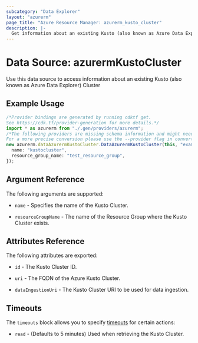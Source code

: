 ```yaml
---
subcategory: "Data Explorer"
layout: "azurerm"
page_title: "Azure Resource Manager: azurerm_kusto_cluster"
description: |-
  Get information about an existing Kusto (also known as Azure Data Explorer) Cluster
---
```


# Data Source: azurermKustoCluster

Use this data source to access information about an existing Kusto (also known as Azure Data Explorer) Cluster

## Example Usage

```typescript
/*Provider bindings are generated by running cdktf get.
See https://cdk.tf/provider-generation for more details.*/
import * as azurerm from "./.gen/providers/azurerm";
/*The following providers are missing schema information and might need manual adjustments to synthesize correctly: azurerm.
For a more precise conversion please use the --provider flag in convert.*/
new azurerm.dataAzurermKustoCluster.DataAzurermKustoCluster(this, "example", {
  name: "kustocluster",
  resource_group_name: "test_resource_group",
});

```

## Argument Reference

The following arguments are supported:

*   `name` - Specifies the name of the Kusto Cluster.

*   `resourceGroupName` - The name of the Resource Group where the Kusto Cluster exists.

## Attributes Reference

The following attributes are exported:

*   `id` - The Kusto Cluster ID.

*   `uri` - The FQDN of the Azure Kusto Cluster.

*   `dataIngestionUri` - The Kusto Cluster URI to be used for data ingestion.

## Timeouts

The `timeouts` block allows you to specify [timeouts](https://www.terraform.io/language/resources/syntax#operation-timeouts) for certain actions:

* `read` - (Defaults to 5 minutes) Used when retrieving the Kusto Cluster.
